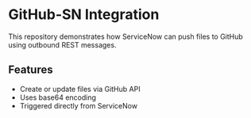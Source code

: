 # GitHub-SN Integration
This repository demonstrates how ServiceNow can push files to GitHub using outbound REST messages.

## Features
- Create or update files via GitHub API 
- Uses base64 encoding 
- Triggered directly from ServiceNow
